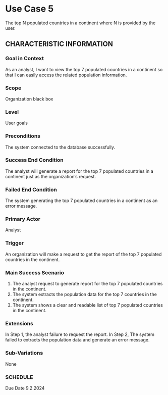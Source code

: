 # Use Case 5
The top N populated countries in a continent where N is provided by the user.
## CHARACTERISTIC INFORMATION
### Goal in Context
As an analyst, I want to view the top 7 populated countries in a continent so that I can easily access the related population information.
### Scope
Organization black box
### Level
User goals
### Preconditions
The system connected to the database successfully.
### Success End Condition
The analyst will generate a report for the top 7 populated countries in a continent just as the organization’s request.
### Failed End Condition
The system generating the top 7 populated countries in a continent as an error message.
### Primary Actor
Analyst
### Trigger
An organization will make a request to get the report of the top 7 populated countries in the continent. 
### Main Success Scenario
1.  The analyst request to generate report for the top 7 populated countries in the continent.
2.  The system extracts the population data for the top 7 countries in the continent.
3.  The system shows a clear and readable list of top 7 populated countries in the continent. 
### Extensions
In Step 1, the analyst failure to request the report.
In Step 2, The system failed to extracts the population data and generate an error message.
### Sub-Variations
None
### SCHEDULE
Due Date 9.2.2024
